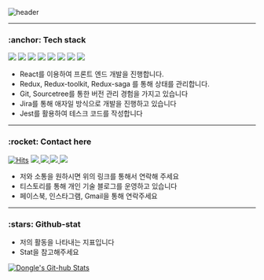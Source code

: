 

![header](https://capsule-render.vercel.app/api?type=Slice&color=38d9a9&height=180&section=header&text=Lonnie's%20profile&fontSize=80&fontColor=343a40&animation=twinkling&rotate=-5)

---


<h3>:anchor: Tech stack </h3>
<p>
  <img src="https://img.shields.io/badge/React-61DAFB?style=flat-square&logo=React&logoColor=black"/>
  <img src="https://img.shields.io/badge/Redux-764ABC?style=flat-square&logo=Redux&logoColor=white"/>
  <img src="https://img.shields.io/badge/JavaScript-F7DF1E?style=flat-square&logo=JavaScript&logoColor=black"/>
  <img src="https://img.shields.io/badge/Sass-CC6699?style=flat-square&logo=Sass&logoColor=white"/>
  <img src="https://img.shields.io/badge/styled--components-DB7093?style=flat-square&logo=styled-components&logoColor=white"/>
  <img src="https://img.shields.io/badge/Git-F05032?style=flat-square&logo=Git&logoColor=white"/> 
  <img src="https://img.shields.io/badge/ESLint-4B32C3?style=flat-square&logo=ESLint&logoColor=white"/>
  <img src="https://img.shields.io/badge/Jest-C21325?style=flat-square&logo=Jest&logoColor=white"/>


</p>

- React를 이용하여 프론트 엔드 개발을 진행합니다.
- Redux, Redux-toolkit, Redux-saga 를 통해 상태를 관리합니다.
- Git, Sourcetree를 통한 버전 관리 경험을 가지고 있습니다
- Jira를 통해 애자일 방식으로 개발을 진행하고 있습니다
- Jest를 활용하여 테스크 코드를 작성합니다
---

<h3>:rocket: Contact here </h3>

  <p>
  
[![Hits](https://hits.seeyoufarm.com/api/count/incr/badge.svg?url=https%3A%2F%2Fgithub.com%2Faosjehdgus%2Fhit-counter)](https://hits.seeyoufarm.com)
    <a href="https://aosjehdgus.tistory.com/">
      <img src="https://img.shields.io/badge/Tech_Blog-f76707?style=flat-square&logo=Blogger&logoColor=white"/>
    </a>
    <a href="https://www.facebook.com/donghyun.dongle">
      <img src="https://img.shields.io/badge/Facebook-1877F2?style=flat-square&logo=Facebook&logoColor=white"/>
    </a>
    <a href="mailto:kdhsea@gmail.com">
      <img src="https://img.shields.io/badge/G--Mail-03C75A?style=flat-square&logo=Gmail&logoColor=#000000"/>
    </a>
    <a href="https://www.instagram.com/doooonghyuni">
      <img src="https://img.shields.io/badge/Instagram-000000?style=flat-square&logo=Instagram&logoColor=#000000"/>
    </a>
  </p>



- 저와 소통을 원하시면 위의 링크를 통해서 연락해 주세요
- 티스토리를 통해 개인 기술 블로그를 운영하고 있습니다
- 페이스북, 인스타그램, Gmail을 통해 연락주세요
---


<h3>:stars: Github-stat </h3>

- 저의 활동을 나타내는 지표입니다
- Stat을 참고해주세요

[![Dongle's Git-hub
Stats](https://github-readme-stats.vercel.app/api?username=aosjehdgus&show_icons=true)](https://github.com/anuraghazra/github-readme-stats)










